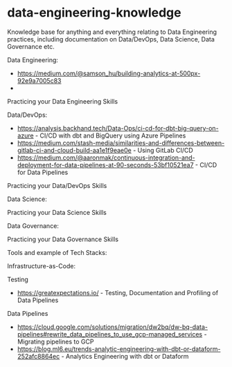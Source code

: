 # data-engineering-knowledge
Knowledge base for anything and everything relating to Data Engineering practices, including documentation on Data/DevOps, Data Science, Data Governance etc.


Data Engineering:
* https://medium.com/@samson_hu/building-analytics-at-500px-92e9a7005c83
* 

Practicing your Data Engineering Skills

Data/DevOps:
* https://analysis.backhand.tech/Data-Ops/ci-cd-for-dbt-big-query-on-azure - CI/CD with dbt and BigQuery using Azure Pipelines
* https://medium.com/stash-media/similarities-and-differences-between-gitlab-ci-and-cloud-build-aa1e1f9eae0e - Using GitLab CI/CD
* https://medium.com/@aaronmak/continuous-integration-and-deployment-for-data-pipelines-at-90-seconds-53bf10521ea7 - CI/CD for Data Pipelines

Practicing your Data/DevOps Skills

Data Science:

Practicing your Data Science Skills

Data Governance:

Practicing your Data Governance Skills

Tools and example of Tech Stacks:

Infrastructure-as-Code:

Testing
* https://greatexpectations.io/ - Testing, Documentation and Profiling of Data Pipelines

Data Pipelines
* https://cloud.google.com/solutions/migration/dw2bq/dw-bq-data-pipelines#rewrite_data_pipelines_to_use_gcp-managed_services - Migrating pipelines to GCP
* https://blog.ml6.eu/trends-analytic-engineering-with-dbt-or-dataform-252afc8864ec - Analytics Engineering with dbt or Dataform
